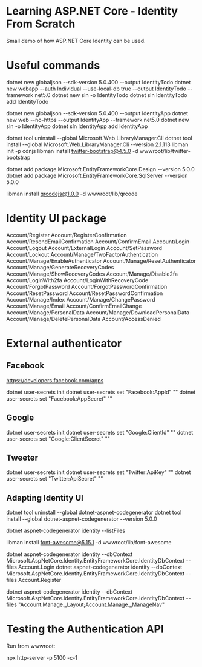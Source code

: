 # Learning ASP.NET Core - Identity From Scratch
 
Small demo of how ASP.NET Core Identity can be used.
 
# Useful commands

dotnet new globaljson --sdk-version 5.0.400 --output IdentityTodo
dotnet new webapp --auth Individual --use-local-db true --output IdentityTodo --framework net5.0
dotnet new sln -o IdentityTodo
dotnet sln IdentityTodo add IdentityTodo


dotnet new globaljson --sdk-version 5.0.400 --output IdentityApp
dotnet new web --no-https --output IdentityApp --framework net5.0
dotnet new sln -o IdentityApp
dotnet sln IdentityApp add IdentityApp


dotnet tool uninstall --global Microsoft.Web.LibraryManager.Cli
dotnet tool install --global Microsoft.Web.LibraryManager.Cli --version 2.1.113
libman init -p cdnjs
libman install twitter-bootstrap@4.5.0 -d wwwroot/lib/twitter-bootstrap

dotnet add package Microsoft.EntityFrameworkCore.Design --version 5.0.0
dotnet add package Microsoft.EntityFrameworkCore.SqlServer --version 5.0.0

libman install qrcodejs@1.0.0 -d wwwroot/lib/qrcode

# Identity UI package

Account/Register
Account/RegisterConfirmation
Account/ResendEmailConfirmation
Account/ConfirmEmail
Account/Login
Account/Logout
Account/ExternalLogin
Account/SetPassword
Account/Lockout
Account/Manage/TwoFactorAuthentication
Account/Manage/EnableAuthenticator
Account/Manage/ResetAuthenticator
Account/Manage/GenerateRecoveryCodes
Account/Manage/ShowRecoveryCodes
Account/Manage/Disable2fa
Account/LoginWith2fa
Account/LoginWithRecoveryCode
Account/ForgotPassword
Account/ForgotPasswordConfirmation
Account/ResetPassword
Account/ResetPasswordConfirmation
Account/Manage/Index
Account/Manage/ChangePassword
Account/Manage/Email
Account/ConfirmEmailChange
Account/Manage/PersonalData
Account/Manage/DownloadPersonalData
Account/Manage/DeletePersonalData
Account/AccessDenied

# External authenticator

## Facebook

https://developers.facebook.com/apps

dotnet user-secrets init
dotnet user-secrets set "Facebook:AppId" "<app-id>"
dotnet user-secrets set "Facebook:AppSecret" "<app-secret>"

## Google

dotnet user-secrets init
dotnet user-secrets set "Google:ClientId" "<client-id>"
dotnet user-secrets set "Google:ClientSecret" "<client-secret>"

## Tweeter

dotnet user-secrets init
dotnet user-secrets set "Twitter:ApiKey" "<client-id>"
dotnet user-secrets set "Twitter:ApiSecret" "<client-secret>"

## Adapting Identity UI

dotnet tool uninstall --global dotnet-aspnet-codegenerator
dotnet tool install --global dotnet-aspnet-codegenerator --version 5.0.0

dotnet aspnet-codegenerator identity --listFiles

libman install font-awesome@5.15.1 -d wwwroot/lib/font-awesome

dotnet aspnet-codegenerator identity --dbContext Microsoft.AspNetCore.Identity.EntityFrameworkCore.IdentityDbContext --files Account.Login
dotnet aspnet-codegenerator identity --dbContext Microsoft.AspNetCore.Identity.EntityFrameworkCore.IdentityDbContext --files Account.Register

dotnet aspnet-codegenerator identity --dbContext Microsoft.AspNetCore.Identity.EntityFrameworkCore.IdentityDbContext --files "Account.Manage._Layout;Account.Manage._ManageNav"

# Testing the Authentication API

Run from wwwroot:

npx http-server -p 5100 -c-1
